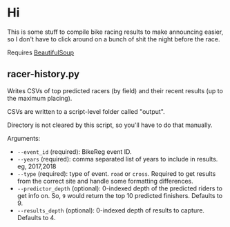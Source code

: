 # Hi

This is some stuff to compile bike racing results to make announcing easier, so I don't have to click around on a bunch of shit the night before the race.

Requires [BeautifulSoup](https://www.crummy.com/software/BeautifulSoup/bs4/doc/)


## racer-history.py

Writes CSVs of top predicted racers (by field) and their recent results (up to the maximum placing).

CSVs are written to a script-level folder called "output".

Directory is not cleared by this script, so you'll have to do that manually.

Arguments:
- `--event_id` (required): BikeReg event ID. 
- `--years` (required): comma separated list of years to include in results. eg, 2017,2018
- `--type` (required): type of event. `road` or `cross`. Required to get results from the correct site and handle some formatting differences.
- `--predictor_depth` (optional): 0-indexed depth of the predicted riders to get info on. So, `9` would return the top 10 predicted finishers. Defaults to 9.
- `--results_depth` (optional): 0-indexed depth of results to capture. Defaults to 4.

